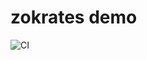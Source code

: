 # zokrates demo

![CI](https://github.com/andrejrakic/zokrates-demo/workflows/CI/badge.svg?branch=master)
